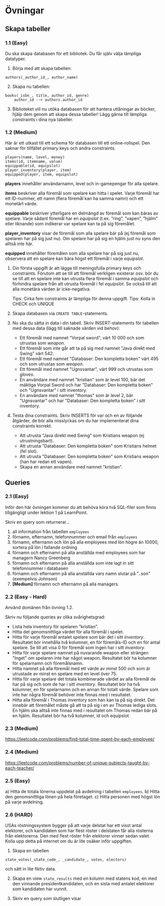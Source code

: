 # Övningar

## Skapa tabeller
### 1.1 (Easy)
Du ska skapa databasen för ett bibliotek. Du får själv välja lämpliga datatyper.
1. Börja med att skapa tabellen:
```
authors(_author_id_, author_name)
```
2. Skapa nu tabellen:
```
books(_isbn_, title, author_id, genre)
    author_id --> authors.author_id
```
3. Biblioteket vill nu utöka databasen för att hantera utlåningar av böcker, hjälp dem genom att skapa dessa tabeller! Lägg gärna till lämpliga constraints i dina nya tabeller.

### 1.2 (Medium)
Här är ett utkast till ett schema för databasen till ett online-rollspel. Den saknar för tillfället primary keys och andra constraints.

```
players(name, level, money)
items(id, itemname, value)
equippable(id, equipslot)
player_inventory(player, item)
equipped(player, item, equipslot)

```

**players** innehåller användarnamn, level och in-gamepengar för alla spelare.

**items** beskriver alla föremål som spelare kan hitta i spelet. Varje föremål har ett ID-nummer, ett namn (flera föremål kan ha samma namn) och ett monetärt värde. 

**equippable** beskriver ytterligare en delmängd av föremål som kan bäras av spelare. Varje sådant föremål har en *equipslot*  (t.ex. ”ring”, ”vapen”, ”hjälm” eller liknande) som indikerar var spelare kan ta på sig föremålet. 

**player_inventory** visar de föremål som alla spelare bär på (ej föremål som spelaren har på sig just nu). Om spelare har på sig en hjälm just nu syns den alltså inte här.

**equipped** innehåller föremålen som alla spelare har på sig just nu, observera att en spelare kan bära högst ett föremål i varje *equipslot*. 

1. Din första uppgift är att lägga till meningsfulla primary keys och constraints. Förutom att se till att föremål verkligen existerar osv. bör du se till att en spelare inte kan utrusta flera föremål i samma *equipslot* och förhindra spelare från att utrusta föremål i fel *equipslot*. Se också till att alla monetära värden är icke-negativa. 

    Tips: Cirka fem constraints är lämpliga för denna uppgift.
    Tips: Kolla in CHECK och UNIQUE

2. Skapa databasen via `CREATE TABLE`-statements.

3. Nu ska du sätta in data i din tabell. Skriv INSERT-statements för tabellen med dessa data (lägg till saknade värden vid behov):
    * Ett föremål med namnet "Vorpal sword", värt 10 000 och som utrustas som *weapon*.
    * Ett föremål som inte går att ta på sig med namnet "Java direkt med Swing" värt 542.
    * Ett föremål med namnet "Databaser: Den kompletta boken" värt 495 och som utrustas som *weapon*.
    * Ett föremål med namnet "Ugnsvantar", värt 999 och utrustas som *gloves*.
    * En användare med namnet "kristian" som är level 100, bär det mäktiga Vorpal Sword och har "Databaser: Den kompletta boken" och "Ugnsvantar" i sitt inventory.
    * En användare med namnet "thomas" som är level 2, bär ”Ugnsvantar” och har "Databaser: Den kompletta boken" i sitt inventory.
4. Testa dina constraints. Skriv INSERTS för var och en av följande åtgärder, de bör alla misslyckas om du har implementerat dina constraints korrekt.
    * Att utrusta "Java direkt med Swing" som Kristians weapon  (ej utrustningsbart).
    * Att utrusta "Databaser: Den kompletta boken" som Kristians helmet (fel slot).
    * Att utrusta "Databaser: Den kompletta boken" som Kristians weapon (han har redan ett vapen).
    * Skapa en annan användare med namnet "kristian".



## Queries
### 2.1 (Easy)
Inför den här övningen kommer du att behöva köra två SQL-filer som finns tillgängligt under lektion 1 på LearnPoint.

Skriv en query som returnerar...
1. all information från tabellen `employees`
2. förnamn, efternamn, telefonnummer och email från `employees`
3. förnamn, efternamn och lön på alla employees med lön högre än 10000, sortera på lön i fallande ordning
4. förnamn och efternamn på alla anställda med 
employees som har managern Nancy Greenberg
5. förnamn och efternamn på alla anställda som inte lagt in sitt telefonnummer i databasen
6. förnamn och efternamn på alla anställda vars namn slutar på "..son" (exempelvis Johnson)
7. **[Medium]** förnamn och efternamn på alla managers.

### 2.2 (Easy - Hard)
Använd domänen från övning 1.2.

Skriv nu följande queries av olika svårighetsgrad:
* Lista hela inventory för spelaren ”kristian”.
* Hitta det genomsnittliga värdet för alla föremål i spelet.
* Hitta för varje föremål antalet spelare som bär det i sitt *inventory*. Resultatet bör innehålla två kolumner, en för föremåls-ID och en för antal spelare. Se till att visa 0 för föremål som ingen har i sitt *inventory*.
* Hitta för varje spelare namnet på nuvarande weapon eller strängen "Inget" om spelaren inte har något weapon. Resultatet bör ha kolumner för spelarnamn och föremålsnamn.
* Hitta namnet på alla föremål med ett värde av minst 500 och som är utrustade av minst en spelare med en level över 75.
* Hitta för varje spelare det totala kombinerade värdet av alla föremål de har på sig och som de har i sitt *inventory*. Resultatet bör ha två kolumner, en för spelarnamn och en annan för totalt värde. Spelare som inte har några föremål behöver inte finnas med i resultatet.
* Hitta alla föremål i Thomas inventory som han kan ta på sig direkt. Det innebär att föremålet måste gå att ta på sig i en av Thomas lediga slots. En hjälm ska alltså inte finnas med i resultatet om Thomas redan bär på en hjälm. Resultatet bör ha två kolumner, id och equipslot

### 2.3 (Medium)
https://leetcode.com/problems/find-total-time-spent-by-each-employee/

### 2.4 (Medium)
https://leetcode.com/problems/number-of-unique-subjects-taught-by-each-teacher/ 

### 2.5 (Easy)
a) Hitta de totala lönerna uppdelat på avdelning i tabellen `employees`.
b) Hitta den genomsnittliga lönen på hela företaget.
c) Hitta personen med högst lön på varje avdelning.

### 2.6 (HARD)
USAs röstningssystem bygger på att varje delstat har ett visst antal elektorer, och kandidaten som har flest röster i delstaten får alla rösterna från elektorerna. Den med flest röster från elektorer vinner sedan valet. Kolla upp detta på internet om du är lite osäker inför uppgiften.

1. Skapa en tabellen
```
state_votes(_state_code_, _candidate_, votes, electors)
```
och sätt in lite fiktiv data.

2. Skapa en view `state_results` med en kolumn med statens kod, en med den vinnande presidentkandidaten, och en sista med antalet elektorer som kandidaten har vunnit.

3. Skriv en query som slutligen visar 

